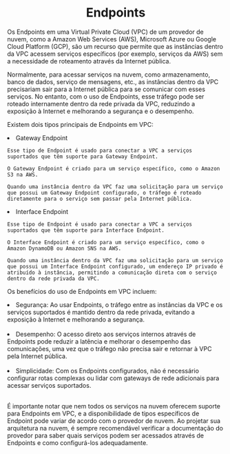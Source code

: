 <h1 align="center">Endpoints</h1>

Os Endpoints em uma Virtual Private Cloud (VPC) de um provedor de nuvem, como a Amazon Web Services (AWS), Microsoft Azure ou Google Cloud Platform (GCP), são um recurso que permite que as instâncias dentro da VPC acessem serviços específicos (por exemplo, serviços da AWS) sem a necessidade de roteamento através da Internet pública.

Normalmente, para acessar serviços na nuvem, como armazenamento, banco de dados, serviço de mensagens, etc., as instâncias dentro da VPC precisariam sair para a Internet pública para se comunicar com esses serviços. No entanto, com o uso de Endpoints, esse tráfego pode ser roteado internamente dentro da rede privada da VPC, reduzindo a exposição à Internet e melhorando a segurança e o desempenho.

Existem dois tipos principais de Endpoints em VPC:

<li>Gateway Endpoint 

    Esse tipo de Endpoint é usado para conectar a VPC a serviços suportados que têm suporte para Gateway Endpoint.

    O Gateway Endpoint é criado para um serviço específico, como o Amazon S3 na AWS.

    Quando uma instância dentro da VPC faz uma solicitação para um serviço que possui um Gateway Endpoint configurado, o tráfego é roteado diretamente para o serviço sem passar pela Internet pública.

<li>Interface Endpoint

    Esse tipo de Endpoint é usado para conectar a VPC a serviços suportados que têm suporte para Interface Endpoint.

    O Interface Endpoint é criado para um serviço específico, como o Amazon DynamoDB ou Amazon SNS na AWS.

    Quando uma instância dentro da VPC faz uma solicitação para um serviço que possui um Interface Endpoint configurado, um endereço IP privado é atribuído à instância, permitindo a comunicação direta com o serviço dentro da rede privada da VPC.

Os benefícios do uso de Endpoints em VPC incluem:

<li>Segurança: Ao usar Endpoints, o tráfego entre as instâncias da VPC e os serviços suportados é mantido dentro da rede privada, evitando a exposição à Internet e melhorando a segurança.</li><br>

<li>Desempenho: O acesso direto aos serviços internos através de Endpoints pode reduzir a latência e melhorar o desempenho das comunicações, uma vez que o tráfego não precisa sair e retornar à VPC pela Internet pública.</li><br>

<li>Simplicidade: Com os Endpoints configurados, não é necessário configurar rotas complexas ou lidar com gateways de rede adicionais para acessar serviços suportados.</li><br>

É importante notar que nem todos os serviços na nuvem oferecem suporte para Endpoints em VPC, e a disponibilidade de tipos específicos de Endpoint pode variar de acordo com o provedor de nuvem. Ao projetar sua arquitetura na nuvem, é sempre recomendável verificar a documentação do provedor para saber quais serviços podem ser acessados através de Endpoints e como configurá-los adequadamente.